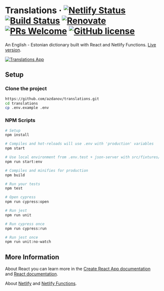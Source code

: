 # Translations &middot; [![Netlify Status](https://api.netlify.com/api/v1/badges/93c1247d-4c97-476c-b6ab-f178c980dd1e/deploy-status)](https://app.netlify.com/sites/translations/deploys) [![Build Status](https://travis-ci.com/azdanov/translations.svg?branch=master)](https://travis-ci.com/azdanov/translations) [![Renovate](https://badges.renovateapi.com/github/azdanov/translations)](https://renovatebot.com/) [![PRs Welcome](https://img.shields.io/badge/PRs-welcome-teal.svg)](http://makeapullrequest.com) [![GitHub license](https://img.shields.io/badge/license-MIT-blue.svg)](https://github.com/azdanov/translations/blob/master/LICENSE)

An English - Estonian dictionary built with React and Netlify Functions. [Live version](https://translations.netlify.com).

[![Translations App](https://user-images.githubusercontent.com/6123841/52893350-ffa5d880-31a3-11e9-9af1-f044d8cf4fd1.png)](https://translations.netlify.com)

## Setup

### Clone the project

```bash
https://github.com/azdanov/translations.git
cd translations
cp .env.example .env
```

### NPM Scripts

```bash
# Setup
npm install

# Compiles and hot-reloads will use .env with 'production' variables
npm start

# Use local environment from .env.test + json-server with src/fixtures/data.json
npm run start:env

# Compiles and minifies for production
npm build

# Run your tests
npm test

# Open cypress
npm run cypress:open

# Run jest
npm run unit

# Run cypress once
npm run cypress:run

# Run jest once
npm run unit:no-watch
```

## More Information

About React you can learn more in the [Create React App documentation](https://facebook.github.io/create-react-app/docs/getting-started) and [React documentation](https://reactjs.org/).

About [Netlify](https://www.netlify.com/docs/welcome/) and [Netlify Functions](https://www.netlify.com/docs/functions/).
